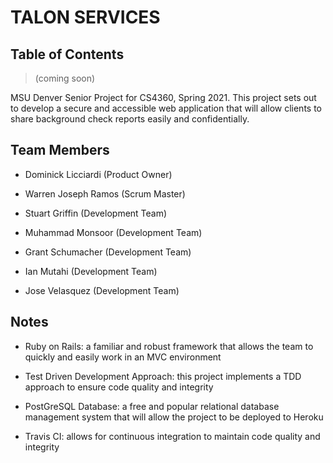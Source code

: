 # TALON SERVICES

## Table of Contents

> (coming soon)

MSU Denver Senior Project for CS4360, Spring 2021. This project sets out to develop a secure and accessible web application that will allow clients to share background check reports easily and confidentially.

## Team Members

- Dominick Licciardi (Product Owner)

- Warren Joseph Ramos (Scrum Master)

- Stuart Griffin (Development Team)

- Muhammad Monsoor (Development Team)

- Grant Schumacher (Development Team)

- Ian Mutahi (Development Team)

- Jose Velasquez (Development Team)

## Notes

- Ruby on Rails: a familiar and robust framework that allows the team to quickly and easily work in an MVC environment

- Test Driven Development Approach: this project implements a TDD approach to ensure code quality and integrity

- PostGreSQL Database: a free and popular relational database management system that will allow the project to be deployed to Heroku

- Travis CI: allows for continuous integration to maintain code quality and integrity
